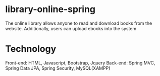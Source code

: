 # library-online-spring
The online library allows anyone to read and download books from the website. Additionally, users can upload ebooks into the system

# Technology
Front-end: HTML, Javascript, Bootstrap, Jquery
Back-end: Spring MVC, Spring Data JPA, Spring Security, MySQL(XAMPP)
